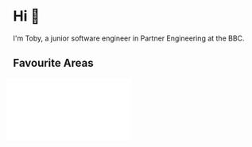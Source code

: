 # Hi 👋

I'm Toby, a junior software engineer in Partner Engineering at the BBC.

## Favourite Areas

<img src="favourite-areas-list.svg" style="width: 50%; margin-left: -1em;" alt="An icon list of Toby's favourite areas: web development, cloud computing, interaction design.">
